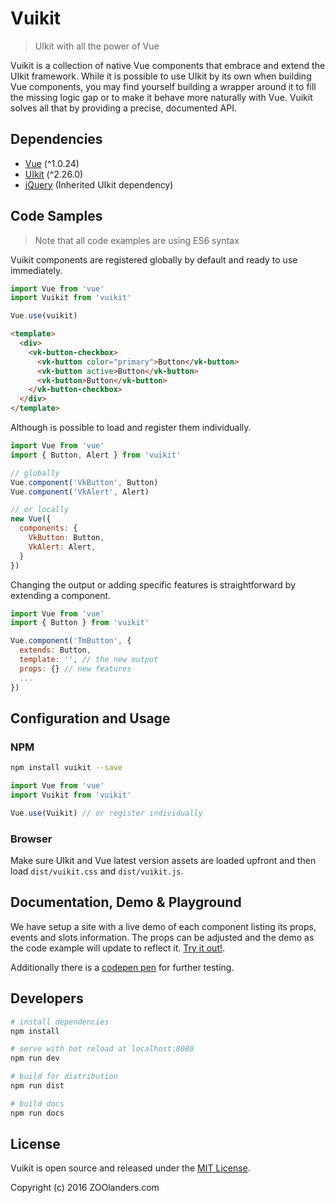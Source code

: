 # Vuikit

> UIkit with all the power of Vue

Vuikit is a collection of native Vue components that embrace and extend the UIkit framework. While it is possible to use UIkit by its own when building Vue components, you may find yourself building a wrapper around it to fill the missing logic gap or to make it behave more naturally with Vue. Vuikit solves all that by providing a precise, documented API.

## Dependencies

- [Vue](http://vuejs.org/) (^1.0.24)
- [UIkit](http://getuikit.com/) (^2.26.0)
- [jQuery](https://jquery.com//) (Inherited UIkit dependency)

## Code Samples
> Note that all code examples are using ES6 syntax

Vuikit components are registered globally by default and ready to use immediately.

```js
import Vue from 'vue'
import Vuikit from 'vuikit'

Vue.use(vuikit)
```
```html
<template>
  <div>
    <vk-button-checkbox>
      <vk-button color="primary">Button</vk-button>
      <vk-button active>Button</vk-button>
      <vk-button>Button</vk-button>
    </vk-button-checkbox>
  </div>
</template>
```

Although is possible to load and register them individually.

```js
import Vue from 'vue'
import { Button, Alert } from 'vuikit'

// globally
Vue.component('VkButton', Button)
Vue.component('VkAlert', Alert)

// or locally
new Vue({
  components: {
    VkButton: Button,
    VkAlert: Alert,
  }
})
```

Changing the output or adding specific features is straightforward by extending a component.

```js
import Vue from 'vue'
import { Button } from 'vuikit'

Vue.component('TmButton', {
  extends: Button,
  template: '', // the new output
  props: {} // new features
  ...
})
```

## Configuration and Usage

### NPM

```bash
npm install vuikit --save
```
```js
import Vue from 'vue'
import Vuikit from 'vuikit'

Vue.use(Vuikit) // or register individually
```

### Browser

Make sure UIkit and Vue latest version assets are loaded upfront and then load `dist/vuikit.css` and `dist/vuikit.js`.

## Documentation, Demo & Playground

We have setup a site with a live demo of each component listing its props, events and slots information. The props can be adjusted and the demo as the code example will update to reflect it. [Try it out!](http://vuikit.github.io/vuikit/).

Additionally there is a [codepen pen](http://codepen.io/miljan/pen/YWXVKj) for further testing.

## Developers

``` bash
# install dependencies
npm install

# serve with hot reload at localhost:8080
npm run dev

# build for distribution
npm run dist

# build docs
npm run docs
```

## License

Vuikit is open source and released under the [MIT License](LICENSE.md).

Copyright (c) 2016 ZOOlanders.com
